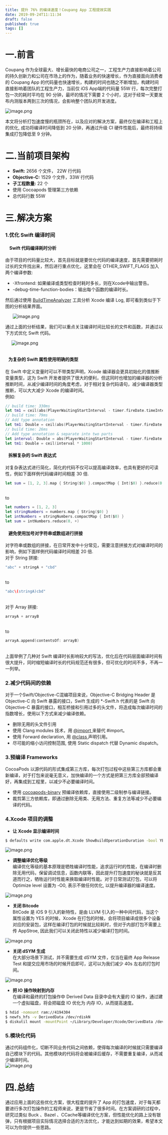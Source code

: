 ```yaml
---
title: 提升 76% 的编译速度！Coupang App 工程提效实践
date: 2019-09-24T11:11:34
draft: false
published: true
tags: []
---
```


<a name="OzlC8"></a>
# 一.前言

Coupang 作为全球最大、增长最快的电商公司之一，工程生产力直接影响着公司的持久创新力和公司在市场上的作为，随着业务的快速增长，作为直接面向消费者的 Coupang App 的代码量也快速增长，构建的时间也随之不断增加，构建时间直接影响着团队的工程生产力，当前仅 iOS App端的代码量 55W 行，每次完整打包一次的耗时平均在 90 分钟，最坏的情况下需要 2 个小时，这对于经常一天要发布内测版本两到三次的情况，会影响整个团队的开发进度。

![image.png](https://cdn.nlark.com/yuque/0/2019/png/164293/1565257690139-ffe34248-f6f0-456e-ac7b-bab9cb3a13e2.png#align=left&display=inline&height=334&name=image.png&originHeight=545&originWidth=627&size=130585&status=done&width=384)

本文将分析打包速度慢的瓶颈所在，以及应对的解决方案，最终仅在编译和工程上的优化, 成功将编译时间降低到 20 分钟，再通过升级 CI 硬件性能后，最终将持续集成打包降低至 9 分钟。

<a name="QmjdZ"></a>
# 二.当前项目架构

- **Swift:** 2656 个文件， 22W 行代码
- **Objective-C:** 1529 个文件，33W 行代码
- **子工程数量:** 22 个
- 使用 Cocoapods 管理第三方依赖
- 总代码行数 55W

<a name="L6yjN"></a>
# 三.解决方案
<a name="zY57Z"></a>
### 1.优化 Swift 编译时间
<a name="Ub3f9"></a>
####     Swift 代码编译耗时分析
由于项目的代码量比较大，首先目标就是要优化代码的编译速度，首先需要把耗时过长的文件找出来，然后进行重点优化，这里会在 OTHER_SWIFT_FLAGS 加入两个编译参数:<br />

  - -Xfrontend: 如果编译或类型检查时耗时多长，则在Xcode中输出警告。
  - -debug-time-function-bodies：输出每个函数的编译时长。<br />

然后通过使用 [BuildTimeAnalyzer](https://github.com/RobertGummesson/BuildTimeAnalyzer-for-Xcode) 工具分析 Xcode 编译 Log, 即可看到类似于下图的分析结果界面。

      ![image.png](https://cdn.nlark.com/yuque/0/2019/png/164293/1565256181268-d865bce5-6a1a-47bf-a513-95b68b04be9d.png#align=left&display=inline&height=319&name=image.png&originHeight=870&originWidth=1738&size=139375&status=done&width=638)

通过上面的分析结果，我们可以重点关注编译时间比较长的文件和函数，并通过以下方式优化 Swift 代码。

     ![image.png](https://cdn.nlark.com/yuque/0/2019/png/164293/1565256241834-43f407d4-abcb-443f-b420-1ad21ff7c18a.png#align=left&display=inline&height=321&name=image.png&originHeight=495&originWidth=1000&size=197672&status=done&width=649) 
<a name="00f5a5f0"></a>
###### 
<a name="6fuz5"></a>
####    为复杂的 Swift 属性使用明确的类型
在 Swift 中定义变量时可以不带类型声明，Xcode 编译器会更具初始化的值推断变量类型，这为 Swift 开发者提供了很大的便利，但这同时也增加的编译器的分析推断时间，从减少编译时间的角度考虑，对于相对复杂代码语句，减少编译器类型推断，可以大大减少 Xcode 的编译时间。<br />例如:<br />

```swift
// build time: 330ms
let tm1 = ceil(abs(PlayerWaitingStartInterval - timer.fireDate.timeIntervalSinceNow) * 1000)
// build time: 79ms
// Add type annotation
let tm1: Double = ceil(abs(PlayerWaitingStartInterval - timer.fireDate.timeIntervalSinceNow) * 1000)
// build time: 26ms
// Add type annotation & separate into two parts
let interval: Double = abs(PlayerWaitingStartInterval - timer.fireDate.timeIntervalSinceNow)
let tm1: Double = ceil(interval * 1000)
```


<a name="P32dT"></a>
####    拆解复杂的 Swift 表达式
对复杂表达式进行简化，简化的代码不仅可以提高编译效率，也具有更好的可读性，例如下面样例代码编译时间相差 30 倍.<br />

```swift
let sum = [1, 2, 3].map { String($0) }.compactMap { Int($0) }.reduce(0, +)
```

<br />to<br />

```swift
let numbers = [1, 2, 3]
let stringNumbers = numbers.map { String($0) }
let intNumbers = stringNumbers.compactMap { Int($0) }
let sum = intNumbers.reduce(0, +)
```


<a name="cuYsF"></a>
####    避免使用加号对字符串或数组进行拼接
对字符串或数组的拼接，在日常开发中十分常见，需要注意拼接方式对编译时间的影响，例如下面样例代码编译时间相差 20 倍.<br />对于 String 拼接:<br />

```swift
"abc" + stringA + "cbd"
```

<br />to<br />

```swift
"abc\(stringA)cbd"
```

<br />对于 Array 拼接:<br />

```swift
arrayA + arrayB
```

<br />to<br />

```swift
arrayA.append(contentsOf: arrayB)
```

<br />上面举例了几种对 Swift 编译时长影响较大的写法，优化后在代码层面编译时间有很大提升，同时缩短编译时长的代码规范还有很多，但可优化的时间不多，不再一一列举。

<a name="wUuaG"></a>
### 2.减少代码间的依赖
对于一个Swift/Objective-C混编项目来说，Objective-C Bridging Header 是 Objective-C 向 Swift 暴露的接口，Swift 生成的 *-Swift.h 代表的是 Swift 向 Objective-C 暴露的接口，相互桥接和引用过多的头文件，将造成每次编译时间的指数增长，使用以下方式来减少编译依赖。

  - 删除无用的头文件引用
  - 使用 Clang modules 技术，用 [@import ]() 来替代 #import。
  - 使用 Forward declaration, 用 [@class ]() 声明引用。
  - 尽可能的缩小访问控制范围, 使用 Static dispatch 代替 Dynamic dispatch。



<a name="ouPO8"></a>
### 3.预编译 Frameworks
CocoaPods 以源代码的形式集成第三方库，每次打包过程中这些第三方库都会重新编译，对于打包来说毫无意义，加快编译的一个方式是把第三方库全部预编译好，再集成到工程里，以减少不必要编译时间。<br />

  - 使用 [cocoapods-binary](https://github.com/leavez/cocoapods-binary) 预编译依赖库，直接使用二级制参与编译链接。
  - 裁剪第三方依赖库，即通过删除无用类、无用方法、重复方法等减少不必要编译的代码。

<a name="PVWef"></a>
### 4.Xcode 项目的调整

- **让 Xcode 显示编译时间**
```bash
$ defaults write com.apple.dt.Xcode ShowBuildOperationDuration -bool YES
```

![image.png](https://cdn.nlark.com/yuque/0/2019/png/164293/1565256304224-68fffe8b-0ae1-4aa1-ae6e-dcf8b0012ccc.png#align=left&display=inline&height=43&name=image.png&originHeight=65&originWidth=697&size=8462&status=done&width=464)

- **调整编译优化等级**<br />
编译优化等级的基本原理是牺牲编译时性能，追求运行时的性能，在编译时删除无用代码，保留调试信息，函数内联等，因此提升打包速度的秘诀就是反其道而行之，牺牲运行时性能来换取编译时性能。对于日常测试打包，可以将 Optimize level 设置为 -O0, 表示不做任何优化, 以提升编译器的编译速度。

![image.png](https://cdn.nlark.com/yuque/0/2019/png/164293/1565256318464-ee5829ac-e151-4f03-a590-1bd243da50ed.png#align=left&display=inline&height=600&name=image.png&originHeight=600&originWidth=1508&size=137159&status=done&width=1508)

- **关闭 Bitcode**<br />
BitCode 是 iOS 9 引入的新特性，是由 LLVM 引入的一种中间代码，当这个属性设置为 YES 的时候，Xcode 在打包的时候，会将项目编译成很多个设备对应的安装包，这样在编译打包的时候就比较耗时，但对于内部打包不需要上传 AppStroe, 因此我们可以关闭此特性以减少编译打包时间。

![image.png](https://cdn.nlark.com/yuque/0/2019/png/164293/1565256420178-c88af641-9b4b-490d-87d3-58bd46153bed.png#align=left&display=inline&height=278&name=image.png&originHeight=278&originWidth=1148&size=40508&status=done&width=1148)

- **关闭 dSYM 生成**<br />
在大部分场景下测试，并不需要生成 dSYM 文件，仅当在最终 App Release Test 和提交应用市场的时候开启即可，这可以为我们减少 40s 左右的打包时间。

![image.png](https://cdn.nlark.com/yuque/0/2019/png/164293/1565256406047-54157656-eec8-410f-af13-666ad90da681.png#align=left&display=inline&height=194&name=image.png&originHeight=194&originWidth=1434&size=46547&status=done&width=1434)

- **把 IO 操作映射到内存**<br />
在编译和最终的打包操作中 Derived Data 目录中会有大量的 IO 操作，通过建一个虚拟磁盘，将会把磁盘 IO 优化为 内存 IO，从而提高速度。

```bash
$ hdid -nomount ram://4194304
$ newfs_hfs -v DerivedData /dev/rdiskN
$ diskutil mount -mountPoint ~/Library/Developer/Xcode/DerivedData /dev/diskN
```

<a name="dCn4d"></a>
### 5.模块化代码
通过代码组件化，切断不同业务代码之间依赖，使得每次编译的时候就只需要编译自己模块下的代码。其他模块的代码将会被编译后缓存，不需要重复编译，从而减少编译时间。<br />![image.png](https://cdn.nlark.com/yuque/0/2019/png/164293/1565256441747-18bfe5d1-4d8c-44f1-b315-ad7d16373382.png#align=left&display=inline&height=1972&name=image.png&originHeight=1972&originWidth=2586&size=215770&status=done&width=2586)

<a name="0Zk0Z"></a>
# 四.总结
通过应用上面的这些优化方案，很大程度的提升了 App 的打包速度，对于每天都要进行多次打包操作的工程师来说，更是节省了很多时间。在方案调研的过程中，研究过类似 Buck 、Bazel 、CCache等编译优化方案，但性能优化的路上没有银弹，只有根据项目实际情况选择合适的方法优化，才能达到如期的效果，希望本文可以为你提供一些思路。

